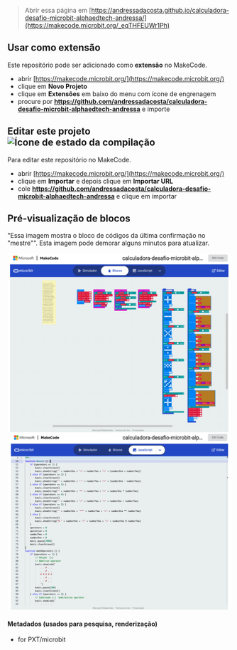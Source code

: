 
> Abrir essa página em [https://andressadacosta.github.io/calculadora-desafio-microbit-alphaedtech-andressa/](https://makecode.microbit.org/_eqTHFEUWr1Ph)

## Usar como extensão

Este repositório pode ser adicionado como **extensão** no MakeCode.

* abrir [https://makecode.microbit.org/](https://makecode.microbit.org/)
* clique em **Novo Projeto**
* clique em **Extensões** em baixo do menu com ícone de engrenagem
* procure por **https://github.com/andressadacosta/calculadora-desafio-microbit-alphaedtech-andressa** e importe

## Editar este projeto ![Ícone de estado da compilação](https://github.com/andressadacosta/calculadora-desafio-microbit-alphaedtech-andressa/workflows/MakeCode/badge.svg)

Para editar este repositório no MakeCode.

* abrir [https://makecode.microbit.org/](https://makecode.microbit.org/)
* clique em **Importar** e depois clique em **Importar URL**
* cole **https://github.com/andressadacosta/calculadora-desafio-microbit-alphaedtech-andressa** e clique em importar

## Pré-visualização de blocos

"Essa imagem mostra o bloco de códigos da última confirmação no "mestre"".
Esta imagem pode demorar alguns minutos para atualizar.

![Uma visão renderizada dos blocos](https://github.com/AndressaDaCosta/calculadora-desafio-microbit-alphaedtech-andressa/blob/master/2.png?raw=true)
![Uma visão renderizada do código Javascript](https://github.com/AndressaDaCosta/calculadora-desafio-microbit-alphaedtech-andressa/blob/master/3.png?raw=true)
#### Metadados (usados para pesquisa, renderização)

* for PXT/microbit
<script src="https://makecode.com/gh-pages-embed.js"></script><script>makeCodeRender("{{ site.makecode.home_url }}", "{{ site.github.owner_name }}/{{ site.github.repository_name }}");</script>
